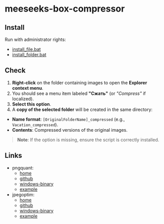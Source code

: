 # meeseeks-box-compressor

## Install

Run with administrator rights:
- [install_file.bat](./install_file.bat)
- [install_folder.bat](./install_folder.bat)

## Check

1. **Right-click** on the folder containing images to open the **Explorer context menu**.
2. You should see a menu item labeled **"Сжать"** (or *"Compress"* if localized).
3. **Select this option**.
4. A **copy of the selected folder** will be created in the same directory:
  - **Name format**: `[OriginalFolderName]_compressed` (e.g., `Vacation_compressed`).
  - **Contents**: Compressed versions of the original images.

> **Note**: If the option is missing, ensure the script is correctly installed.

## Links

* pngquant:
  * [home](https://pngquant.org/)
  * [github](https://github.com/kornelski/pngquant)
  * [windows-binary](https://pngquant.org/pngquant-windows.zip)
  * [example](https://habr.com/ru/articles/351014/)
* jpegoptim:
  * [home](https://www.kokkonen.net/tjko/projects.html)
  * [github](https://github.com/tjko/jpegoptim)
  * [windows-binary](https://github.com/tjko/jpegoptim/releases/download/v1.5.5/jpegoptim-1.5.5-x64-windows.zip)
  * [example](https://github.com/thoughtsynapse/ImageCompressionAPI/blob/main/app.js#L81)
